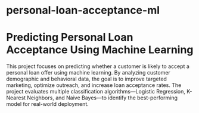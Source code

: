 # personal-loan-acceptance-ml
# Predicting Personal Loan Acceptance Using Machine Learning

This project focuses on predicting whether a customer is likely to accept a personal loan offer using machine learning. By analyzing customer demographic and behavioral data, the goal is to improve targeted marketing, optimize outreach, and increase loan acceptance rates. The project evaluates multiple classification algorithms—Logistic Regression, K-Nearest Neighbors, and Naive Bayes—to identify the best-performing model for real-world deployment.
